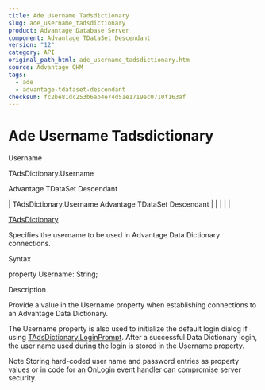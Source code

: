 ```yaml
---
title: Ade Username Tadsdictionary
slug: ade_username_tadsdictionary
product: Advantage Database Server
component: Advantage TDataSet Descendant
version: "12"
category: API
original_path_html: ade_username_tadsdictionary.htm
source: Advantage CHM
tags:
  - ade
  - advantage-tdataset-descendant
checksum: fc2be81dc253b6ab4e74d51e1719ec0710f163af
---
```


# Ade Username Tadsdictionary

Username

TAdsDictionary.Username

Advantage TDataSet Descendant

| TAdsDictionary.Username  Advantage TDataSet Descendant |  |  |  |  |

[TAdsDictionary](ade_tadsdictionary.md)

Specifies the username to be used in Advantage Data Dictionary connections.

Syntax

property Username: String;

Description

Provide a value in the Username property when establishing connections to an Advantage Data Dictionary.

The Username property is also used to initialize the default login dialog if using [TAdsDictionary.LoginPrompt](ade_loginprompt__tadsdictionary.md). After a successful Data Dictionary login, the user name used during the login is stored in the Username property.

Note Storing hard-coded user name and password entries as property values or in code for an OnLogin event handler can compromise server security.
